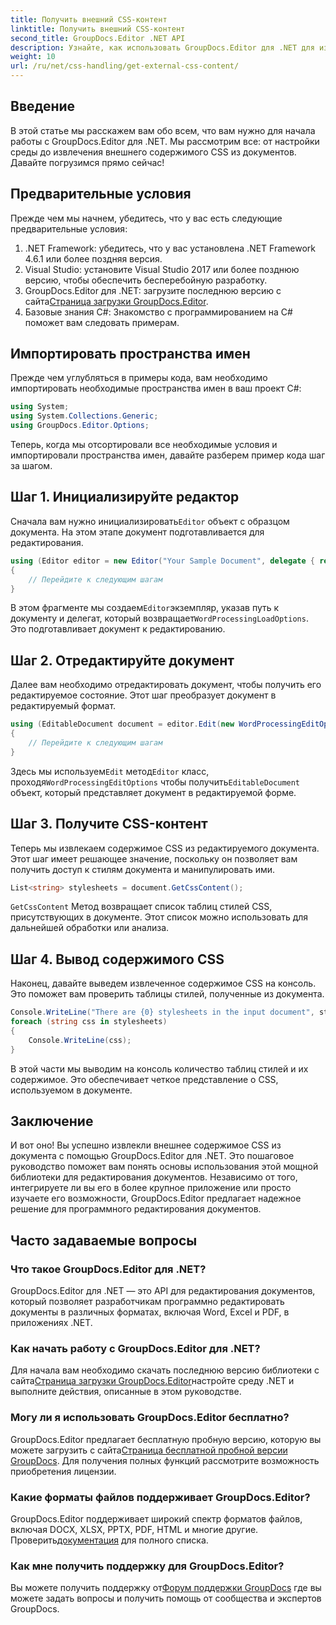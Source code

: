 ```yaml
---
title: Получить внешний CSS-контент
linktitle: Получить внешний CSS-контент
second_title: GroupDocs.Editor .NET API
description: Узнайте, как использовать GroupDocs.Editor для .NET для извлечения внешнего содержимого CSS из документов, с помощью этого пошагового руководства. Идеально подходит для разработчиков, интегрирующих документ.
weight: 10
url: /ru/net/css-handling/get-external-css-content/
---
```

## Введение
В этой статье мы расскажем вам обо всем, что вам нужно для начала работы с GroupDocs.Editor для .NET. Мы рассмотрим все: от настройки среды до извлечения внешнего содержимого CSS из документов. Давайте погрузимся прямо сейчас!
## Предварительные условия
Прежде чем мы начнем, убедитесь, что у вас есть следующие предварительные условия:
1. .NET Framework: убедитесь, что у вас установлена .NET Framework 4.6.1 или более поздняя версия.
2. Visual Studio: установите Visual Studio 2017 или более позднюю версию, чтобы обеспечить бесперебойную разработку.
3.  GroupDocs.Editor для .NET: загрузите последнюю версию с сайта[Страница загрузки GroupDocs.Editor](https://releases.groupdocs.com/editor/net/).
4. Базовые знания C#: Знакомство с программированием на C# поможет вам следовать примерам.
## Импортировать пространства имен
Прежде чем углубляться в примеры кода, вам необходимо импортировать необходимые пространства имен в ваш проект C#:
```csharp
using System;
using System.Collections.Generic;
using GroupDocs.Editor.Options;
```
Теперь, когда мы отсортировали все необходимые условия и импортировали пространства имен, давайте разберем пример кода шаг за шагом.
## Шаг 1. Инициализируйте редактор
 Сначала вам нужно инициализировать`Editor` объект с образцом документа. На этом этапе документ подготавливается для редактирования.
```csharp
using (Editor editor = new Editor("Your Sample Document", delegate { return new WordProcessingLoadOptions(); }))
{
    // Перейдите к следующим шагам
}
```
 В этом фрагменте мы создаем`Editor`экземпляр, указав путь к документу и делегат, который возвращает`WordProcessingLoadOptions`. Это подготавливает документ к редактированию.
## Шаг 2. Отредактируйте документ
Далее вам необходимо отредактировать документ, чтобы получить его редактируемое состояние. Этот шаг преобразует документ в редактируемый формат.
```csharp
using (EditableDocument document = editor.Edit(new WordProcessingEditOptions()))
{
    // Перейдите к следующим шагам
}
```
 Здесь мы используем`Edit` метод`Editor` класс, проходя`WordProcessingEditOptions` чтобы получить`EditableDocument` объект, который представляет документ в редактируемой форме.
## Шаг 3. Получите CSS-контент
Теперь мы извлекаем содержимое CSS из редактируемого документа. Этот шаг имеет решающее значение, поскольку он позволяет вам получить доступ к стилям документа и манипулировать ими.
```csharp
List<string> stylesheets = document.GetCssContent();
```
`GetCssContent` Метод возвращает список таблиц стилей CSS, присутствующих в документе. Этот список можно использовать для дальнейшей обработки или анализа.
## Шаг 4. Вывод содержимого CSS
Наконец, давайте выведем извлеченное содержимое CSS на консоль. Это поможет вам проверить таблицы стилей, полученные из документа.
```csharp
Console.WriteLine("There are {0} stylesheets in the input document", stylesheets.Count);
foreach (string css in stylesheets)
{
    Console.WriteLine(css);
}
```
В этой части мы выводим на консоль количество таблиц стилей и их содержимое. Это обеспечивает четкое представление о CSS, используемом в документе.
## Заключение
И вот оно! Вы успешно извлекли внешнее содержимое CSS из документа с помощью GroupDocs.Editor для .NET. Это пошаговое руководство поможет вам понять основы использования этой мощной библиотеки для редактирования документов. Независимо от того, интегрируете ли вы его в более крупное приложение или просто изучаете его возможности, GroupDocs.Editor предлагает надежное решение для программного редактирования документов.
## Часто задаваемые вопросы
### Что такое GroupDocs.Editor для .NET?
GroupDocs.Editor для .NET — это API для редактирования документов, который позволяет разработчикам программно редактировать документы в различных форматах, включая Word, Excel и PDF, в приложениях .NET.
### Как начать работу с GroupDocs.Editor для .NET?
 Для начала вам необходимо скачать последнюю версию библиотеки с сайта[Страница загрузки GroupDocs.Editor](https://releases.groupdocs.com/editor/net/)настройте среду .NET и выполните действия, описанные в этом руководстве.
### Могу ли я использовать GroupDocs.Editor бесплатно?
 GroupDocs.Editor предлагает бесплатную пробную версию, которую вы можете загрузить с сайта[Страница бесплатной пробной версии GroupDocs](https://releases.groupdocs.com/). Для получения полных функций рассмотрите возможность приобретения лицензии.
### Какие форматы файлов поддерживает GroupDocs.Editor?
 GroupDocs.Editor поддерживает широкий спектр форматов файлов, включая DOCX, XLSX, PPTX, PDF, HTML и многие другие. Проверить[документация](https://tutorials.groupdocs.com/editor/net/) для полного списка.
### Как мне получить поддержку для GroupDocs.Editor?
 Вы можете получить поддержку от[Форум поддержки GroupDocs](https://forum.groupdocs.com/c/editor/20) где вы можете задать вопросы и получить помощь от сообщества и экспертов GroupDocs.
